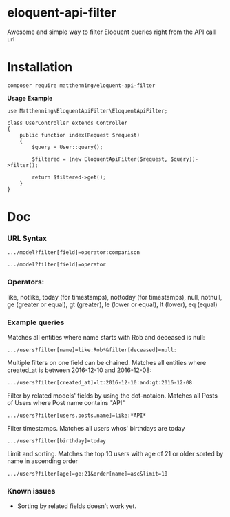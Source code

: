 # eloquent-api-filter
Awesome and simple way to filter Eloquent queries right from the API call url


# Installation
```
composer require matthenning/eloquent-api-filter
```

**Usage Example**
```
use Matthenning\EloquentApiFilter\EloquentApiFilter;

class UserController extends Controller
{    
    public function index(Request $request)
    {
        $query = User::query();
        
        $filtered = (new EloquentApiFilter($request, $query))->filter();
        
        return $filtered->get();
    }
}
```

# Doc

### URL Syntax
`.../model?filter[field]=operator:comparison`

`.../model?filter[field]=operator`

### Operators:
like, notlike, today (for timestamps), nottoday (for timestamps), null, notnull,
ge (greater or equal), gt (greater), le (lower or equal), lt (lower), eq (equal)

### Example queries

Matches all entities where name starts with Rob and deceased is null:

`.../users?filter[name]=like:Rob*&filter[deceased]=null:`

Multiple filters on one field can be chained.
Matches all entities where created_at is between 2016-12-10 and 2016-12-08:

`.../users?filter[created_at]=lt:2016-12-10:and:gt:2016-12-08`

Filter by related models' fields by using the dot-notaion.
Matches all Posts of Users where Post name contains "API"

`.../users?filter[users.posts.name]=like:*API*`

Filter timestamps.
Matches all users whos' birthdays are today

`.../users?filter[birthday]=today`

Limit and sorting.
Matches the top 10 users with age of 21 or older sorted by name in ascending order

`.../users?filter[age]=ge:21&order[name]=asc&limit=10`

### Known issues

* Sorting by related fields doesn't work yet.
